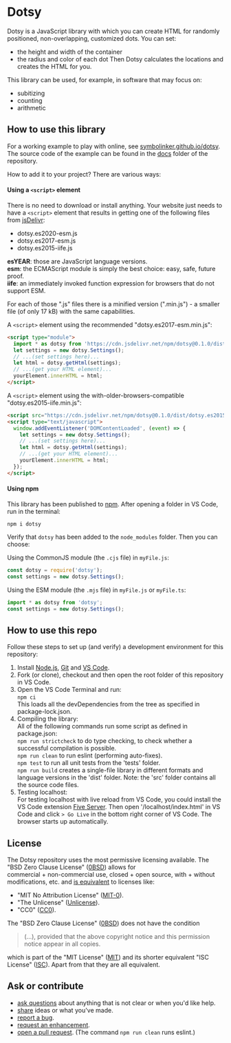 # Dotsy

Dotsy is a JavaScript library with which you can create HTML for randomly positioned, non-overlapping, customized dots. You can set:
- the height and width of the container
- the radius and color of each dot
Then Dotsy calculates the locations and creates the HTML for you.

This library can be used, for example, in software that may focus on:
- subitizing
- counting
- arithmetic

## How to use this library

For a working example to play with online, see [symbolinker.github.io/dotsy](https://symbolinker.github.io/dotsy). The source code of the example can be found in the [docs](https://github.com/SymboLinker/dotsy/tree/main/docs) folder of the repository.

How to add it to your project? There are various ways:

#### Using a `<script>` element

There is no need to download or install anything. Your website just needs to have a `<script>` element that results in getting one of the following files from [jsDelivr](https://www.jsdelivr.com/package/npm/dotsy?path=dist):

- dotsy.es2020-esm.js
- dotsy.es2017-esm.js
- dotsy.es2015-iife.js

<strong>esYEAR</strong>: those are JavaScript language versions.<br/>
<strong>esm</strong>: the ECMAScript module is simply the best choice: easy, safe, future proof.<br/>
<strong>iife</strong>: an immediately invoked function expression for browsers that do not support ESM.

For each of those ".js" files there is a minified version (".min.js") - a smaller file (of only 17 kB) with the same capabilities.

A `<script>` element using the recommended "dotsy.es2017-esm.min.js":

```html
<script type="module">
  import * as dotsy from 'https://cdn.jsdelivr.net/npm/dotsy@0.1.0/dist/dotsy.es2017-esm.min.js';
  let settings = new dotsy.Settings();
  // ...(set settings here)...
  let html = dotsy.getHtml(settings);
  // ...(get your HTML element)...
  yourElement.innerHTML = html;
</script>
```

A `<script>` element using the with-older-browsers-compatible "dotsy.es2015-iife.min.js":

```html
<script src="https://cdn.jsdelivr.net/npm/dotsy@0.1.0/dist/dotsy.es2015-iife.min.js"></script>
<script type="text/javascript">
  window.addEventListener('DOMContentLoaded', (event) => {
    let settings = new dotsy.Settings();
    // ...(set settings here)...
    let html = dotsy.getHtml(settings);
    // ...(get your HTML element)...
    yourElement.innerHTML = html;
  });
</script>
```

#### Using npm

This library has been published to [npm](https://www.npmjs.com/package/dotsy). After opening a folder in VS Code, run in the terminal:

```
npm i dotsy
```

Verify that `dotsy` has been added to the `node_modules` folder. Then you can choose:

Using the CommonJS module (the `.cjs` file) in `myFile.js`:

```js
const dotsy = require('dotsy');
const settings = new dotsy.Settings();
```

Using the ESM module (the `.mjs` file) in `myFile.js` or `myFile.ts`:

```ts
import * as dotsy from 'dotsy';
const settings = new dotsy.Settings();
```


## How to use this repo

Follow these steps to set up (and verify) a development environment for this repository:

1. Install [Node.js](https://nodejs.org/en/download), [Git](https://git-scm.com/downloads) and [VS Code](https://code.visualstudio.com/download).
2. Fork (or clone), checkout and then open the root folder of this repository in VS Code.
3. Open the VS Code Terminal and run:<br/>
   `npm ci`<br/>
   This loads all the devDependencies from the tree as specified in package-lock.json.
4. Compiling the library:<br/>
   All of the following commands run some script as defined in package.json:<br/>
   `npm run strictcheck` to do type checking, to check whether a successful compilation is possible.<br/>
   `npm run clean` to run eslint (performing auto-fixes).<br/>
   `npm test` to run all unit tests from the 'tests' folder.<br/>
   `npm run build` creates a single-file library in different formats and language versions in the 'dist' folder. Note: the 'src' folder contains all the source code files.
5. Testing localhost:<br/>
   For testing localhost with live reload from VS Code, you could install the VS Code extension [Five Server](https://marketplace.visualstudio.com/items?itemName=yandeu.five-server). Then open '/localhost/index.html' in VS Code and click `> Go Live` in the bottom right corner of VS Code. The browser starts up automatically.


## License

The Dotsy repository uses the most permissive licensing available. The "BSD Zero Clause License" ([0BSD](https://choosealicense.com/licenses/0bsd/)) allows for<br/>
commercial + non-commercial use, closed + open source, with + without modifications, etc. and [is equivalent](https://github.com/github/choosealicense.com/issues/805) to licenses like:

- "MIT No Attribution License" ([MIT-0](https://choosealicense.com/licenses/mit-0//)).
- "The Unlicense" ([Unlicense](https://choosealicense.com/licenses/unlicense/)).
- "CC0" ([CC0](https://choosealicense.com/licenses/cc0/)).

The "BSD Zero Clause License" ([0BSD](https://choosealicense.com/licenses/0bsd/)) does not have the condition

> (...), provided that the above copyright notice and this permission notice appear in all copies.

which is part of the "MIT License" ([MIT](https://choosealicense.com/licenses/mit/)) and its shorter equivalent "ISC License" ([ISC](https://choosealicense.com/licenses/isc/)). Apart from that they are all equivalent.


## Ask or contribute

- [ask questions](https://github.com/Symbolinker/dotsy/discussions) about anything that is not clear or when you'd like help.
- [share](https://github.com/Symbolinker/dotsy/discussions) ideas or what you've made.
- [report a bug](https://github.com/Symbolinker/dotsy/issues).
- [request an enhancement](https://github.com/Symbolinker/dotsy/issues).
- [open a pull request](https://github.com/Symbolinker/dotsy/pulls). (The command `npm run clean` runs eslint.)
